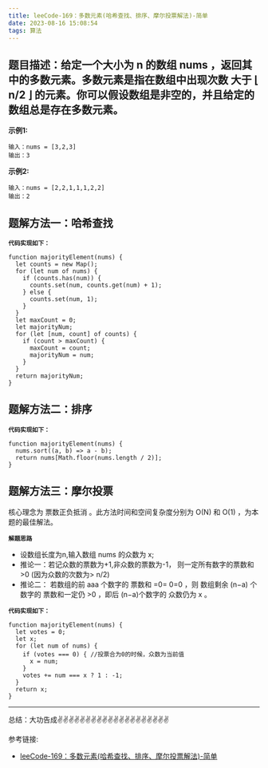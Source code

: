```yaml
---
title: leeCode-169：多数元素(哈希查找、排序、摩尔投票解法)-简单
date: 2023-08-16 15:08:54
tags: 算法
---
```

<meta name="referrer" content="no-referrer"/>

## 题目描述：给定一个大小为 n 的数组 nums ，返回其中的多数元素。多数元素是指在数组中出现次数 大于 ⌊ n/2 ⌋ 的元素。你可以假设数组是非空的，并且给定的数组总是存在多数元素。

**示例1:**

```
输入：nums = [3,2,3]
输出：3
```

**示例2:**
```
输入：nums = [2,2,1,1,1,2,2]
输出：2
```

## 题解方法一：哈希查找
**`代码实现如下：`**
```
function majorityElement(nums) {
  let counts = new Map();
  for (let num of nums) {
    if (counts.has(num)) {
      counts.set(num, counts.get(num) + 1);
    } else {
      counts.set(num, 1);
    }
  }
  let maxCount = 0;
  let majorityNum;
  for (let [num, count] of counts) {
    if (count > maxCount) {
      maxCount = count;
      majorityNum = num;
    }
  }
  return majorityNum;
}
```
## 题解方法二：排序
**`代码实现如下：`**
```
function majorityElement(nums) {
  nums.sort((a, b) => a - b);
  return nums[Math.floor(nums.length / 2)];
}
```
## 题解方法三：摩尔投票

核心理念为 票数正负抵消 。此方法时间和空间复杂度分别为 O(N) 和 O(1) ，为本题的最佳解法。

**`解题思路`**
* 设数组长度为n,输入数组 nums 的众数为 x;
* 推论一：若记众数的票数为+1,非众数的票数为-1， 则一定所有数字的票数和>0 (因为众数的次数为> n/2)
* 推论二： 若数组的前 aaa 个数字的 票数和 =0= 0=0 ，则 数组剩余 (n−a) 个数字的 票数和一定仍 >0 ，即后 (n−a)个数字的 众数仍为 x 。

**`代码实现如下：`**
```
function majorityElement(nums) {
  let votes = 0;
  let x;
  for (let num of nums) {
    if (votes === 0) { //投票合为0的时候，众数为当前值
      x = num;
    }
    votes += num === x ? 1 : -1;
  }
  return x;
}
```

 ---
总结：大功告成✌️✌️✌️✌️✌️✌️✌️✌️✌️✌️✌️✌️✌️✌️✌️✌️✌️✌️✌️✌️

参考链接:

* [leeCode-169：多数元素(哈希查找、排序、摩尔投票解法)-简单](https://leetcode.cn/problems/majority-element/description/)
